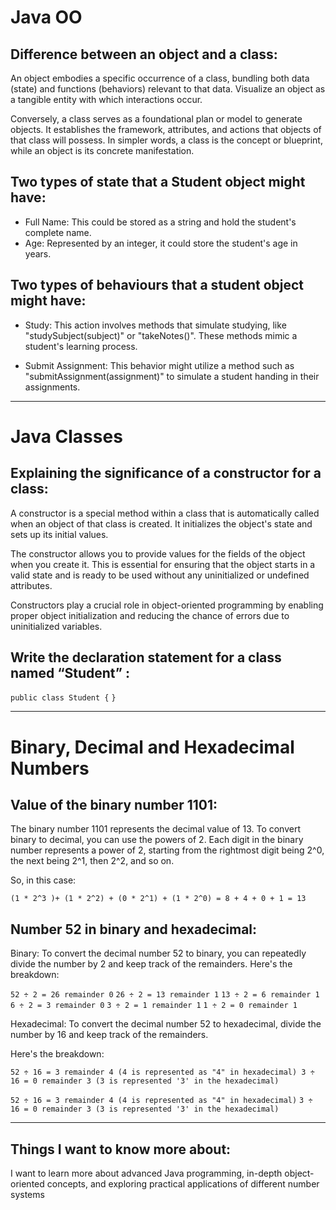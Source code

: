 # Java OO

## Difference between an object and a class:

An object embodies a specific occurrence of a class, bundling both data (state) and functions (behaviors) relevant to that data. Visualize an object as a tangible entity with which interactions occur.

Conversely, a class serves as a foundational plan or model to generate objects. It establishes the framework, attributes, and actions that objects of that class will possess. In simpler words, a class is the concept or blueprint, while an object is its concrete manifestation.

## Two types of state that a Student object might have:

- Full Name: This could be stored as a string and hold the student's complete name.
- Age: Represented by an integer, it could store the student's age in years.

## Two types of behaviours that a student object might have:

- Study: This action involves methods that simulate studying, like "studySubject(subject)" or "takeNotes()". These methods mimic a student's learning process.

- Submit Assignment: This behavior might utilize a method such as "submitAssignment(assignment)" to simulate a student handing in their assignments.

---

# Java Classes

## Explaining the significance of a constructor for a class:

A constructor is a special method within a class that is automatically called when an object of that class is created. It initializes the object's state and sets up its initial values.

The constructor allows you to provide values for the fields of the object when you create it. This is essential for ensuring that the object starts in a valid state and is ready to be used without any uninitialized or undefined attributes.

Constructors play a crucial role in object-oriented programming by enabling proper object initialization and reducing the chance of errors due to uninitialized variables.

## Write the declaration statement for a class named “Student” :

`public class Student {`
`}`

---

# Binary, Decimal and Hexadecimal Numbers

## Value of the binary number 1101:

The binary number 1101 represents the decimal value of 13. To convert binary to decimal, you can use the powers of 2. Each digit in the binary number represents a power of 2, starting from the rightmost digit being 2^0, the next being 2^1, then 2^2, and so on.

So, in this case:

`(1 * 2^3 )+ (1 * 2^2) + (0 * 2^1) + (1 * 2^0) = 8 + 4 + 0 + 1 = 13`

## Number 52 in binary and hexadecimal:
Binary: To convert the decimal number 52 to binary, you can repeatedly divide the number by 2 and keep track of the remainders. 
Here's the breakdown:

`52 ÷ 2 = 26 remainder 0`
`26 ÷ 2 = 13 remainder 1`
`13 ÷ 2 = 6 remainder 1`
`6 ÷ 2 = 3 remainder 0`
`3 ÷ 2 = 1 remainder 1`
`1 ÷ 2 = 0 remainder 1`

Hexadecimal: To convert the decimal number 52 to hexadecimal, divide the number by 16 and keep track of the remainders.

Here's the breakdown:

`
52 ÷ 16 = 3 remainder 4 (4 is represented as "4" in hexadecimal)
3 ÷ 16 = 0 remainder 3 (3 is represented '3' in the hexadecimal)
`

`52 ÷ 16 = 3 remainder 4 (4 is represented as "4" in hexadecimal)`
`3 ÷ 16 = 0 remainder 3 (3 is represented '3' in the hexadecimal)`

---

## Things I want to know more about:

I want to learn more about advanced Java programming, in-depth object-oriented concepts, and exploring practical applications of different number systems